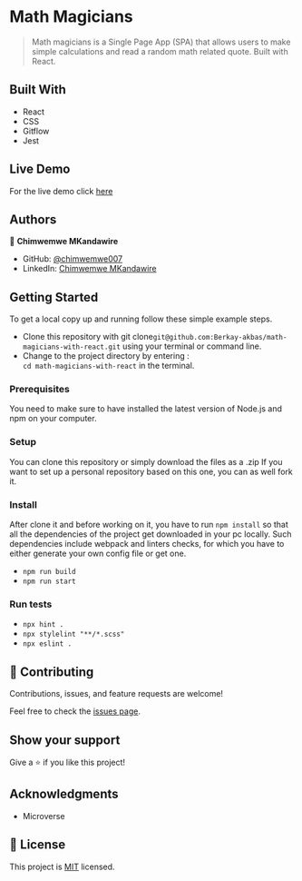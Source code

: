 # Math Magicians

> Math magicians is a Single Page App (SPA) that allows users to make simple calculations and read a random math related quote. Built with React.

## Built With

- React
- CSS
- Gitflow
- Jest

## Live Demo

For the live demo click [here]()

## Authors

👤 **Chimwemwe MKandawire**

- GitHub: [@chimwemwe007](https://github.com/chimwemwe007)
- LinkedIn: [Chimwemwe MKandawire](https://www.linkedin.com/in/chimwemwe-mkandawire-0551b41b0/)

## Getting Started

To get a local copy up and running follow these simple example steps.

- Clone this repository with git clone`git@github.com:Berkay-akbas/math-magicians-with-react.git` using your terminal or command line.
- Change to the project directory by entering : <br>
  `cd math-magicians-with-react` in the terminal.

### Prerequisites

You need to make sure to have installed the latest version of Node.js and npm on your computer.

### Setup

You can clone this repository or simply download the files as a .zip
If you want to set up a personal repository based on this one, you can as well fork it.

### Install

After clone it and before working on it, you have to run `npm install` so that all the dependencies of the project get downloaded in your pc locally.
Such dependencies include webpack and linters checks, for which you have to either generate your own config file or get one.

- `npm run build`
- `npm run start`

### Run tests

- `npx hint .`
- `npx stylelint "**/*.scss"`
- `npx eslint .`

## 🤝 Contributing

Contributions, issues, and feature requests are welcome!

Feel free to check the [issues page](../../issues/).

## Show your support

Give a ⭐️ if you like this project!

## Acknowledgments

- Microverse

## 📝 License

This project is [MIT](./MIT.md) licensed.
